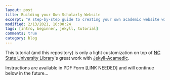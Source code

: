 ```yaml
---
layout: post
title: Building your Own Scholarly Website
excerpt: "A step-by-step guide to creating your own academic website with free hosting using GitHub and Jekyll"
modified: 2/13/2021, 10:00:24
tags: [intro, beginner, jekyll, tutorial]
comments: true
category: blog
---
```


This tutorial (and this repository) is only a light customization on top of
  [NC State University Library](https://www.lib.ncsu.edu/)'s great work with 
  [Jekyll-Acamedic](https://ncsu-libraries.github.io/jekyll-academic-docs/workshop/).

Instructions are available in PDF Form [LINK NEEDED] and will continue below in the future...